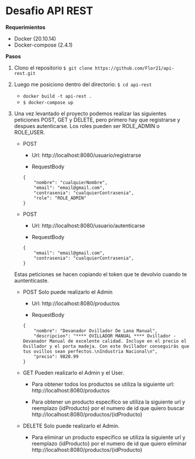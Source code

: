 # Desafio API REST

**Requerimientos**

- Docker (20.10.14)
- Docker-compose (2.4.1)

**Pasos**

1. Clono el repositorio `$ git clone https://github.com/Flor21/api-rest.git`

2. Luego me posiciono dentro del directorio: `$ cd api-rest`
    - `docker build -t api-rest .`
    - `$ docker-compose up`

3. Una vez levantado el proyecto podemos realizar las siguientes peticiones POST, GET y DELETE, pero primero hay que registrarse y despues autenticarse.
    Los roles pueden ser  ROLE_ADMIN o ROLE_USER.

    - POST 
        * Url: http://localhost:8080/usuario/registrarse

        * RequestBody
        ~~~
        {
            "nombre": "cualquierNombre",
            "email": "email@gmail.com",
            "contrasenia": "cualquierContrasenia",
            "role": "ROLE_ADMIN"
        }
        ~~~

    - POST 
        * Url: http://localhost:8080/usuario/autenticarse

        * RequestBody
        ~~~
        {
            "email": "email@gmail.com",
            "contrasenia": "cualquierContrasenia",
        }
        ~~~

    Estas peticiones se hacen copiando el token que te devolvio cuando te auntenticaste.

    - POST
        Solo puede realizarlo el Admin
        
        * Url: http://localhost:8080/productos

        * RequestBody
        ~~~
        {
            "nombre": "Devanador Ovillador De Lana Manual",
            "descripcion": "**** OVILLADOR MANUAL **** Ovillador - Devanador Manual de excelente calidad. Incluye en el precio el Ovillador y el porta madeja. Con este Ovillador conseguirás que tus ovillos sean perfectos.\nIndustria Nacional\n",
            "precio": 9820.99
        }
        ~~~
        
    - GET 
        Pueden realizarlo el Admin y el User.

        * Para obtener todos los productos se utiliza la siguiente url: http://localhost:8080/productos
        
        * Para obtener un producto especifico se utiliza la siguiente url y reemplazo {idProducto} por el numero de id que quiero buscar http://localhost:8080/productos/{idProducto}

    - DELETE 
        Solo puede realizarlo el Admin.

        * Para eliminar un producto especifico se utiliza la siguiente url y reemplazo {idProducto} por el numero de id que quiero eliminar http://localhost:8080/productos/{idProducto}
